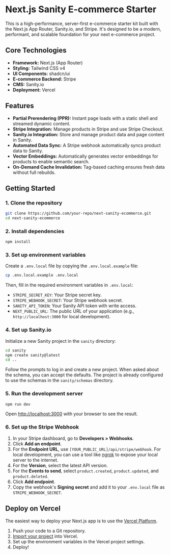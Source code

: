 # Next.js Sanity E-commerce Starter

This is a high-performance, server-first e-commerce starter kit built with the Next.js App Router, Sanity.io, and Stripe. It's designed to be a modern, performant, and scalable foundation for your next e-commerce project.

## Core Technologies

-   **Framework:** Next.js (App Router)
-   **Styling:** Tailwind CSS v4
-   **UI Components:** shadcn/ui
-   **E-commerce Backend:** Stripe
-   **CMS:** Sanity.io
-   **Deployment:** Vercel

## Features

-   **Partial Prerendering (PPR):** Instant page loads with a static shell and streamed dynamic content.
-   **Stripe Integration:** Manage products in Stripe and use Stripe Checkout.
-   **Sanity.io Integration:** Store and manage product data and page content in Sanity.
-   **Automated Data Sync:** A Stripe webhook automatically syncs product data to Sanity.
-   **Vector Embeddings:** Automatically generates vector embeddings for products to enable semantic search.
-   **On-Demand Cache Invalidation:** Tag-based caching ensures fresh data without full rebuilds.

## Getting Started

### 1. Clone the repository

```bash
git clone https://github.com/your-repo/next-sanity-ecommerce.git
cd next-sanity-ecommerce
```

### 2. Install dependencies

```bash
npm install
```

### 3. Set up environment variables

Create a `.env.local` file by copying the `.env.local.example` file:

```bash
cp .env.local.example .env.local
```

Then, fill in the required environment variables in `.env.local`:

-   `STRIPE_SECRET_KEY`: Your Stripe secret key.
-   `STRIPE_WEBHOOK_SECRET`: Your Stripe webhook secret.
-   `SANITY_API_TOKEN`: Your Sanity API token with write access.
-   `NEXT_PUBLIC_URL`: The public URL of your application (e.g., `http://localhost:3000` for local development).

### 4. Set up Sanity.io

Initialize a new Sanity project in the `sanity` directory:

```bash
cd sanity
npm create sanity@latest
cd ..
```

Follow the prompts to log in and create a new project. When asked about the schema, you can accept the defaults. The project is already configured to use the schemas in the `sanity/schemas` directory.

### 5. Run the development server

```bash
npm run dev
```

Open [http://localhost:3000](http://localhost:3000) with your browser to see the result.

### 6. Set up the Stripe Webhook

1.  In your Stripe dashboard, go to **Developers > Webhooks**.
2.  Click **Add an endpoint**.
3.  For the **Endpoint URL**, use `[YOUR_PUBLIC_URL]/api/stripe/webhook`. For local development, you can use a tool like [ngrok](https://ngrok.com/) to expose your local server to the internet.
4.  For the **Version**, select the latest API version.
5.  For the **Events to send**, select `product.created`, `product.updated`, and `product.deleted`.
6.  Click **Add endpoint**.
7.  Copy the webhook's **Signing secret** and add it to your `.env.local` file as `STRIPE_WEBHOOK_SECRET`.

## Deploy on Vercel

The easiest way to deploy your Next.js app is to use the [Vercel Platform](https://vercel.com/new).

1.  Push your code to a Git repository.
2.  [Import your project](https://vercel.com/new) into Vercel.
3.  Set up the environment variables in the Vercel project settings.
4.  Deploy!